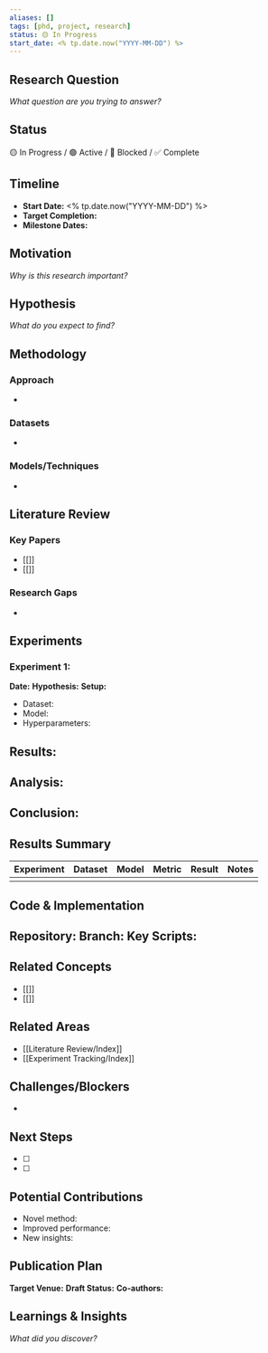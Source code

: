 ```yaml
---
aliases: []
tags: [phd, project, research]
status: 🟡 In Progress
start_date: <% tp.date.now("YYYY-MM-DD") %>
---
```


## Research Question
*What question are you trying to answer?*


## Status
🟡 In Progress / 🟢 Active / 🔴 Blocked / ✅ Complete

## Timeline
- **Start Date:** <% tp.date.now("YYYY-MM-DD") %>
- **Target Completion:** 
- **Milestone Dates:** 

## Motivation
*Why is this research important?*


## Hypothesis
*What do you expect to find?*


## Methodology
### Approach
- 

### Datasets
- 

### Models/Techniques
- 

## Literature Review
### Key Papers
- [[]]
- [[]]

### Research Gaps
- 

## Experiments

### Experiment 1:
**Date:**
**Hypothesis:**
**Setup:**
- Dataset:
- Model:
- Hyperparameters:

**Results:**
- 

**Analysis:**
- 

**Conclusion:**
- 

## Results Summary

| Experiment | Dataset | Model | Metric | Result | Notes |
|------------|---------|-------|--------|--------|-------|
|            |         |       |        |        |       |

## Code & Implementation
**Repository:**
**Branch:**
**Key Scripts:**
- 

## Related Concepts
- [[]]
- [[]]

## Related Areas
- [[Literature Review/Index]]
- [[Experiment Tracking/Index]]

## Challenges/Blockers
- 

## Next Steps
- [ ] 
- [ ] 

## Potential Contributions
- Novel method:
- Improved performance:
- New insights:

## Publication Plan
**Target Venue:**
**Draft Status:**
**Co-authors:**

## Learnings & Insights
*What did you discover?*
